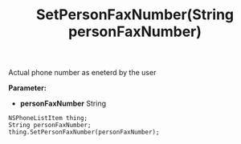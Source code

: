 ﻿---
uid: crmscript_ref_NSPhoneListItem_SetPersonFaxNumber
title: SetPersonFaxNumber(String personFaxNumber)
intellisense: NSPhoneListItem.SetPersonFaxNumber
keywords: NSPhoneListItem, GetPersonFaxNumber
so.topic: reference
---

Actual phone number as eneterd by the user

**Parameter:** 
 - **personFaxNumber** String

```crmscript
NSPhoneListItem thing;
String personFaxNumber;
thing.SetPersonFaxNumber(personFaxNumber);
```

